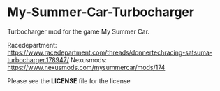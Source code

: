 # My-Summer-Car-Turbocharger
Turbocharger mod for the game My Summer Car.

Racedepartment: https://www.racedepartment.com/threads/donnertechracing-satsuma-turbocharger.178947/
Nexusmods: https://www.nexusmods.com/mysummercar/mods/174

Please see the **LICENSE** file for the license
